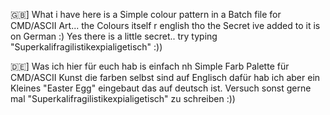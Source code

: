 🇬🇧] What i have here is a Simple colour pattern in a Batch file for CMD/ASCII Art... the Colours itself r english tho the Secret ive added to it is on German :) Yes there is a little secret.. try typing "Superkalifragilistikexpialigetisch" :))

🇩🇪] Was ich hier für euch hab is einfach nh Simple Farb Palette für CMD/ASCII Kunst die farben selbst sind auf Englisch dafür hab ich aber ein Kleines "Easter Egg" eingebaut das auf deutsch ist. Versuch sonst gerne mal "Superkalifragilistikexpialigetisch" zu schreiben :))
